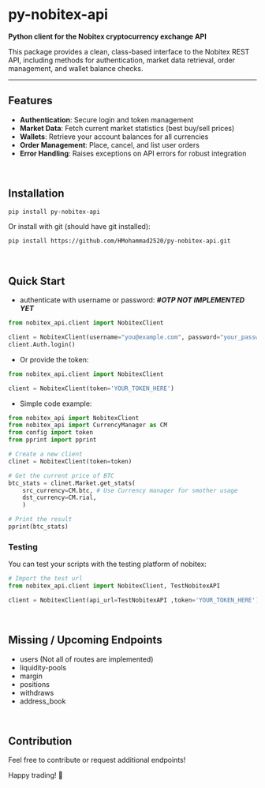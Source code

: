 # py-nobitex-api

**Python client for the Nobitex cryptocurrency exchange API**

This package provides a clean, class-based interface to the Nobitex REST API, including methods for authentication, market data retrieval, order management, and wallet balance checks.

---

## Features

* **Authentication**: Secure login and token management
* **Market Data**: Fetch current market statistics (best buy/sell prices)
* **Wallets**: Retrieve your account balances for all currencies
* **Order Management**: Place, cancel, and list user orders
* **Error Handling**: Raises exceptions on API errors for robust integration

<br>

## Installation

```bash
pip install py-nobitex-api
```

Or install with git (should have git installed):

```bash
pip install https://github.com/HMohammad2520/py-nobitex-api.git
```

<br>

## Quick Start

- authenticate with username or password: ***#OTP NOT IMPLEMENTED YET***
```python
from nobitex_api.client import NobitexClient

client = NobitexClient(username="you@example.com", password="your_password")
client.Auth.login()
```

- Or provide the token:
```python
from nobitex_api.client import NobitexClient

client = NobitexClient(token='YOUR_TOKEN_HERE')
```
- Simple code example:
```python
from nobitex_api import NobitexClient
from nobitex_api import CurrencyManager as CM
from config import token
from pprint import pprint

# Create a new client
clinet = NobitexClient(token=token)

# Get the current price of BTC
btc_stats = clinet.Market.get_stats(
    src_currency=CM.btc, # Use Currency manager for smother usage
    dst_currency=CM.rial,
    )

# Print the result
pprint(btc_stats)
```

### Testing

You can test your scripts with the testing platform of nobitex:

```python
# Import the test url
from nobitex_api.client import NobitexClient, TestNobitexAPI

client = NobitexClient(api_url=TestNobitexAPI ,token='YOUR_TOKEN_HERE')
```
<br>

## Missing / Upcoming Endpoints

- users (Not all of routes are implemented)
- liquidity-pools
- margin
- positions
- withdraws
- address_book

<br>

## Contribution

Feel free to contribute or request additional endpoints!

Happy trading! 🚀
